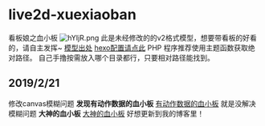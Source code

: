 # live2d-xuexiaoban
看板娘之血小板
![hYIjR.png](https://picgd.com/images/2018/11/22/hYIjR.png)
此是未经修改的的v2格式模型，想要带看板的好看的，请自主发挥~
[模型出处](https://imjad.cn/archives/lab/add-dynamic-poster-girl-with-live2d-to-your-blog-03/comment-page-1?replyTo=9811)
[hexo配置请点此](https://blog.treelo.xin/2018/11/22/xuexiaoban/)
PHP 程序推荐使用主题函数获取绝对路径。
自己手撸按需放入哪个目录都行，只要相对路径能找到。
## 2019/2/21
修改canvas模糊问题
**发现有动作数据的血小板**
[有动作数据的血小板](https://github.com/ShyZhen/live2dModels)
就是没解决模糊问题
**大神的血小板**
[大神的血小板](https://imjad.cn/)
好想更新到我的博客里！